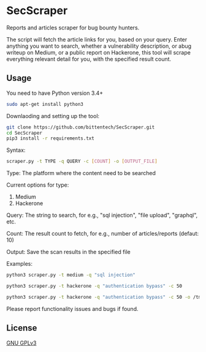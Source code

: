 # SecScraper

Reports and articles scraper for bug bounty hunters.

The script will fetch the article links for you, based on your query. Enter anything you want to search, whether a vulnerability description, or abug writeup on Medium, or a public report on Hackerone, this tool will scrape everything relevant detail for you, with the specified result count.

## Usage

You need to have Python version 3.4+

```bash
sudo apt-get install python3
```
Downlaoding and setting up the tool:

```bash
git clone https://github.com/bittentech/SecScraper.git
cd SecScraper
pip3 install -r requirements.txt
```

Syntax: 
```bash
scraper.py -t TYPE -q QUERY -c [COUNT] -o [OUTPUT_FILE]
```
Type: The platform where the content need to be searched

Current options for type:
1. Medium
2. Hackerone

Query: The string to search, for e.g., "sql injection", "file upload", "graphql", etc.

Count: The result count to fetch, for e.g., number of articles/reports (defaut: 10)

Output: Save the scan results in the specified file

Examples: 
```bash
python3 scraper.py -t medium -q "sql injection"

python3 scraper.py -t hackerone -q "authentication bypass" -c 50

python3 scraper.py -t hackerone -q "authentication bypass" -c 50 -o /tmp/output.txt
```
Please report functionality issues and bugs if found.

## License
[GNU GPLv3](https://www.gnu.org/licenses/gpl-3.0.en.html)